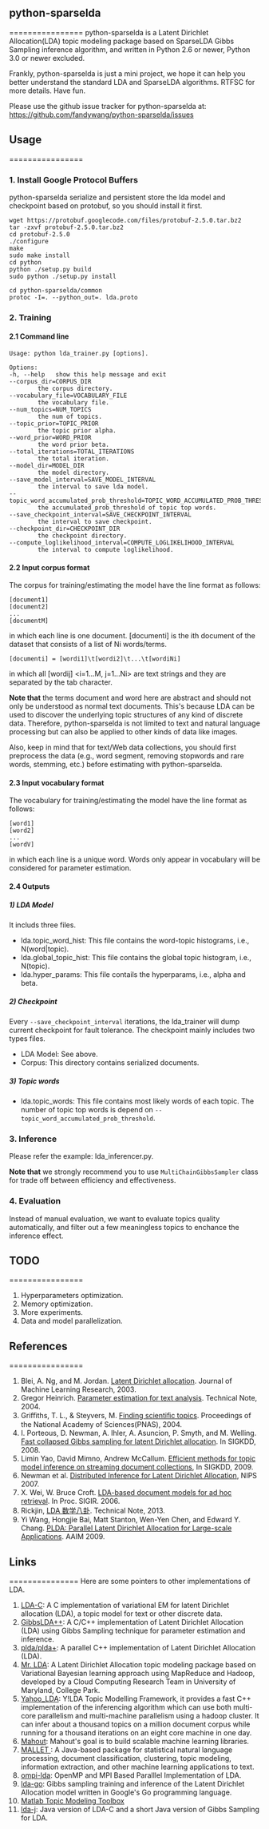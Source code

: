 ## python-sparselda
================
python-sparselda is a Latent Dirichlet Allocation(LDA) topic modeling package based on SparseLDA Gibbs Sampling inference algorithm, and written in Python 2.6 or newer, Python 3.0 or newer excluded. 

Frankly, python-sparselda is just a mini project, we hope it can help you better understand the standard LDA and SparseLDA algorithms. RTFSC for more details. Have fun.

Please use the github issue tracker for python-sparselda at:
https://github.com/fandywang/python-sparselda/issues

## Usage
================
### 1. Install Google Protocol Buffers
python-sparselda serialize and persistent store the lda model and checkpoint based on protobuf, so you should install it first.

    wget https://protobuf.googlecode.com/files/protobuf-2.5.0.tar.bz2
    tar -zxvf protobuf-2.5.0.tar.bz2
    cd protobuf-2.5.0
    ./configure
    make
    sudo make install
    cd python
    python ./setup.py build
    sudo python ./setup.py install

    cd python-sparselda/common
    protoc -I=. --python_out=. lda.proto

### 2. Training
#### 2.1 Command line
    Usage: python lda_trainer.py [options].

    Options:
    -h, --help   show this help message and exit
    --corpus_dir=CORPUS_DIR
            the corpus directory.
    --vocabulary_file=VOCABULARY_FILE
            the vocabulary file.
    --num_topics=NUM_TOPICS
            the num of topics.
    --topic_prior=TOPIC_PRIOR
            the topic prior alpha.
    --word_prior=WORD_PRIOR
            the word prior beta.
    --total_iterations=TOTAL_ITERATIONS
            the total iteration.
    --model_dir=MODEL_DIR
            the model directory.
    --save_model_interval=SAVE_MODEL_INTERVAL
            the interval to save lda model.
    --topic_word_accumulated_prob_threshold=TOPIC_WORD_ACCUMULATED_PROB_THRESHOLD
            the accumulated_prob_threshold of topic top words.
    --save_checkpoint_interval=SAVE_CHECKPOINT_INTERVAL
            the interval to save checkpoint.
    --checkpoint_dir=CHECKPOINT_DIR
            the checkpoint directory.
    --compute_loglikelihood_interval=COMPUTE_LOGLIKELIHOOD_INTERVAL
            the interval to compute loglikelihood.

#### 2.2 Input corpus format
The corpus for training/estimating the model have the line format as follows:
   
    [document1]
    [document2]
    ...
    [documentM]

in which each line is one document. [documenti] is the ith document of the dataset that consists of a list of Ni words/terms.
    
    [documenti] = [wordi1]\t[wordi2]\t...\t[wordiNi]

in which all [wordij] &lt;i=1...M, j=1...Ni&gt; are text strings and they are separated by the tab character.

**Note that** the terms document and word here are abstract and should not only be understood as normal text documents. 
This's because LDA can be used to discover the underlying topic structures of any kind of discrete data. Therefore, 
python-sparselda is not limited to text and natural language processing but can also be applied to other kinds of data 
like images. 

Also, keep in mind that for text/Web data collections, you should first preprocess the data (e.g., word segment, 
removing stopwords and rare words, stemming, etc.) before estimating with python-sparselda.

#### 2.3 Input vocabulary format
The vocabulary for training/estimating the model have the line format as follows:
   
    [word1]
    [word2]
    ...
    [wordV]

in which each line is a unique word. Words only appear in vocabulary will be considered for parameter estimation.

#### 2.4 Outputs
##### 1) LDA Model
It includs three files.
* lda.topic_word_hist: This file contains the word-topic histograms, i.e., N(word|topic). 
* lda.global_topic_hist: This file contains the global topic histogram, i.e., N(topic).
* lda.hyper_params: This file contails the hyperparams, i.e., alpha and beta.

##### 2) Checkpoint
Every `--save_checkpoint_interval` iterations, the lda_trainer will dump current checkpoint for fault tolerance. 
The checkpoint mainly includes two types files.
* LDA Model: See above.
* Corpus: This directory contains serialized documents.

##### 3) Topic words
* lda.topic_words: This file contains most likely words of each topic. The number of topic top words is depend on `--topic_word_accumulated_prob_threshold`.

### 3. Inference
Please refer the example: lda_inferencer.py. 

**Note that** we strongly recommend you to use `MultiChainGibbsSampler` class for trade off between efficiency and effectiveness.

### 4. Evaluation
Instead of manual evaluation, we want to evaluate topics quality automatically, and filter out a few meaningless topics to enchance the inference effect.

## TODO
================
1. Hyperparameters optimization.
2. Memory optimization.
3. More experiments.
4. Data and model parallelization.

## References
================
1. Blei, A. Ng, and M. Jordan. [Latent Dirichlet allocation](http://www.cs.princeton.edu/~blei/papers/BleiNgJordan2003.pdf). Journal of Machine Learning Research, 2003.
2. Gregor Heinrich. [Parameter estimation for text analysis](http://www.arbylon.net/publications/text-est.pdf). Technical Note, 2004.
3. Griﬃths, T. L., & Steyvers, M. [Finding scientiﬁc topics](http://www.pnas.org/content/101/suppl.1/5228.full.pdf). Proceedings of the National Academy of Sciences(PNAS), 2004.
4. I. Porteous, D. Newman, A. Ihler, A. Asuncion, P. Smyth, and M. Welling. [Fast collapsed Gibbs sampling for latent Dirichlet allocation](http://www.ics.uci.edu/~asuncion/pubs/KDD_08.pdf). In SIGKDD, 2008.
5. Limin Yao, David Mimno, Andrew McCallum. [Efficient methods for topic model inference on streaming document collections](https://www.cs.umass.edu/~mimno/papers/fast-topic-model.pdf), In SIGKDD, 2009.
6. Newman et al. [Distributed Inference for Latent Dirichlet Allocation](http://www.csee.ogi.edu/~zak/cs506-pslc/dist_lda.pdf), NIPS 2007.
7. X. Wei, W. Bruce Croft. [LDA-based document models for ad hoc retrieval](http://www.bradblock.com/LDA_Based_Document_Models_for_Ad_hoc_Retrieval.pdf). In Proc. SIGIR. 2006.
7. Rickjin, [LDA 数学八卦](http://vdisk.weibo.com/s/q0sGh/1360334108?utm_source=weibolife). Technical Note, 2013.
8. Yi Wang, Hongjie Bai, Matt Stanton, Wen-Yen Chen, and Edward Y. Chang. [PLDA: Parallel Latent Dirichlet Allocation for Large-scale Applications](http://plda.googlecode.com/files/aaim.pdf). AAIM 2009.

## Links
===============
Here are some pointers to other implementations of LDA.

1. [LDA-C](http://www.cs.princeton.edu/~blei/lda-c/index.html): A C implementation of variational EM for latent Dirichlet allocation (LDA), a topic model for text or other discrete data.
2. [GibbsLDA++](http://gibbslda.sourceforge.net/): A C/C++ implementation of Latent Dirichlet Allocation (LDA) using Gibbs Sampling technique for parameter estimation and inference.
3. [plda/plda+](https://code.google.com/p/plda/): A parallel C++ implementation of Latent Dirichlet Allocation (LDA).
4. [Mr. LDA](https://github.com/lintool/Mr.LDA): A Latent Dirichlet Allocation topic modeling package based on Variational Bayesian learning approach using MapReduce and Hadoop, developed by a Cloud Computing Research Team in University of Maryland, College Park.
5. [Yahoo_LDA](https://github.com/sudar/Yahoo_LDA): Y!LDA Topic Modelling Framework, it provides a fast C++ implementation of the inferencing algorithm which can use both multi-core parallelism and multi-machine parallelism using a hadoop cluster. It can infer about a thousand topics on a million document corpus while running for a thousand iterations on an eight core machine in one day.
6. [Mahout](https://cwiki.apache.org/confluence/display/MAHOUT/Latent+Dirichlet+Allocation): Mahout's goal is to build scalable machine learning libraries. 
7. [MALLET ](http://mallet.cs.umass.edu/): A Java-based package for statistical natural language processing, document classification, clustering, topic modeling, information extraction, and other machine learning applications to text.
8. [ompi-lda](https://code.google.com/p/ompi-lda/): OpenMP and MPI Based Paralllel Implementation of LDA.
9. [lda-go](https://code.google.com/p/lda-go/): Gibbs sampling training and inference of the Latent Dirichlet Allocation model written in Google's Go programming language.
10. [Matlab Topic Modeling Toolbox](http://psiexp.ss.uci.edu/research/programs_data/toolbox.htm)
11. [lda-j](http://www.arbylon.net/projects/): Java version of LDA-C and a short Java version of Gibbs Sampling for LDA.
